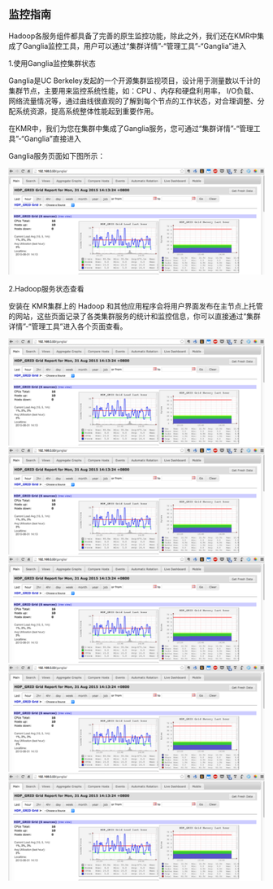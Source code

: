 ## 监控指南

Hadoop各服务组件都具备了完善的原生监控功能，除此之外，我们还在KMR中集成了Ganglia监控工具，用户可以通过“集群详情”-“管理工具”-“Ganglia”进入


1.使用Ganglia监控集群状态

Ganglia是UC Berkeley发起的一个开源集群监视项目，设计用于测量数以千计的集群节点，主要用来监控系统性能，如：CPU 、内存和硬盘利用率， I/O负载、网络流量情况等，通过曲线很直观的了解到每个节点的工作状态，对合理调整、分配系统资源，提高系统整体性能起到重要作用。

在KMR中，我们为您在集群中集成了Ganglia服务，您可通过“集群详情”-“管理工具”-“Ganglia”直接进入

Ganglia服务页面如下图所示：

![ganlia](./images/jkzn1.png)


2.Hadoop服务状态查看

安装在 KMR集群上的 Hadoop 和其他应用程序会将用户界面发布在主节点上托管的网站，这些页面记录了各类集群服务的统计和监控信息，你可以直接通过“集群详情”-“管理工具”进入各个页面查看。





![ganlia](./images/jkzn1.png)
![ganlia](./images/jkzn1.png)
![ganlia](./images/jkzn1.png)
![ganlia](./images/jkzn1.png)![ganlia](./images/jkzn1.png)